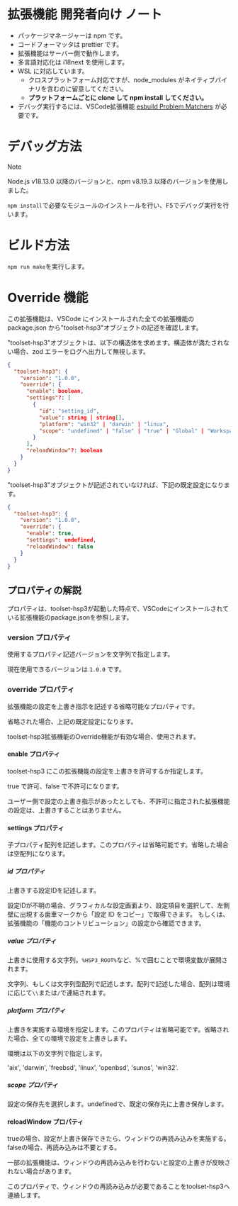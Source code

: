 # 拡張機能 開発者向け ノート

- パッケージマネージャーは npm です。
- コードフォーマッタは prettier です。
- 拡張機能はサーバー側で動作します。
- 多言語対応化は i18next を使用します。
- WSL に対応しています。
  - クロスプラットフォーム対応ですが、node_modules がネイティブバイナリを含むのに留意してください。
  - **プラットフォームごとに clone して npm install してください。**
- デバッグ実行するには、VSCode拡張機能 [esbuild Problem Matchers](https://marketplace.visualstudio.com/items?itemName=connor4312.esbuild-problem-matchers) が必要です。

# デバッグ方法

> [!NOTE]
> Node.js v18.13.0 以降のバージョンと、npm v8.19.3 以降のバージョンを使用しました。

`npm install`で必要なモジュールのインストールを行い、<kbd>F5</kbd>でデバッグ実行を行います。

# ビルド方法

`npm run make`を実行します。

# Override 機能

この拡張機能は、VSCode にインストールされた全ての拡張機能の package.json から"toolset-hsp3"オブジェクトの記述を確認します。

"toolset-hsp3"オブジェクトは、以下の構造体を求めます。構造体が満たされない場合、zod エラーをログへ出力して無視します。

```json
{
  "toolset-hsp3": {
    "version": "1.0.0",
    "override": {
      "enable": boolean,
      "settings"?: [
        {
          "id": "setting_id",
          "value": string | string[],
          "platform": "win32" | "darwin" | "linux",
          "scope": "undefined" | "false" | "true" | "Global" | "Workspace" | "WorkspaceFolder"
        }
      ],
      "reloadWindow"?: boolean
    }
  }
}
```

"toolset-hsp3"オブジェクトが記述されていなければ、下記の既定設定になります。

```json
{
  "toolset-hsp3": {
    "version": "1.0.0",
    "override": {
      "enable": true,
      "settings": undefined,
      "reloadWindow": false
    }
  }
}
```

## プロパティの解説

プロパティは、toolset-hsp3が起動した時点で、VSCodeにインストールされている拡張機能のpackage.jsonを参照します。

### version プロパティ

使用するプロパティ記述バージョンを文字列で指定します。

現在使用できるバージョンは `1.0.0` です。

### override プロパティ

拡張機能の設定を上書き指示を記述する省略可能なプロパティです。

省略された場合、上記の既定設定になります。

toolset-hsp3拡張機能のOverride機能が有効な場合、使用されます。

#### enable プロパティ

toolset-hsp3 にこの拡張機能の設定を上書きを許可するか指定します。

true で許可、false で不許可になります。

ユーザー側で設定の上書き指示があったとしても、不許可に指定された拡張機能の設定は、上書きすることはありません。

#### settings プロパティ

子プロパティ配列を記述します。このプロパティは省略可能です。省略した場合は空配列になります。

##### id プロパティ

上書きする設定IDを記述します。

設定IDが不明の場合、グラフィカルな設定画面より、設定項目を選択して、左側壁に出現する歯車マークから「設定 ID をコピー」で取得できます。
もしくは、拡張機能の「機能のコントリビューション」の設定から確認できます。

##### value プロパティ

上書きに使用する文字列。`%HSP3_ROOT%`など、%で囲むことで環境変数が展開されます。

文字列、もしくは文字列型配列で記述します。配列で記述した場合、配列は環境に応じて`\\`または`/`で連結されます。

##### platform プロパティ

上書きを実施する環境を指定します。このプロパティは省略可能です。省略された場合、全ての環境で設定を上書きします。

環境は以下の文字列で指定します。

'aix', 'darwin', 'freebsd', 'linux', 'openbsd', 'sunos', 'win32'.

##### scope プロパティ

設定の保存先を選択します。undefinedで、既定の保存先に上書き保存します。

#### reloadWindow プロパティ

trueの場合、設定が上書き保存できたら、ウィンドウの再読み込みを実施する。falseの場合、再読み込みは不要とする。

一部の拡張機能は、ウィンドウの再読み込みを行わないと設定の上書きが反映されない場合があります。

このプロパティで、ウィンドウの再読み込みが必要であることをtoolset-hsp3へ連絡します。
